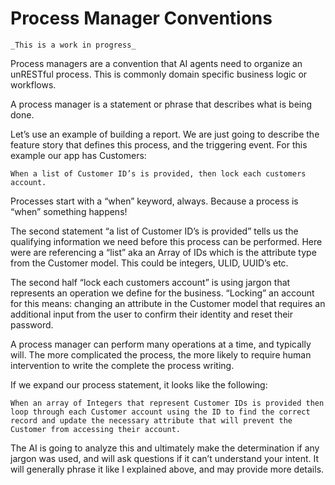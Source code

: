 # Process Manager Conventions

`_This is a work in progress_`

Process managers are a convention that AI agents need to organize an unRESTful process. This is commonly domain specific business logic or workflows. 

A process manager is a statement or phrase that describes what is being done.

Let’s use an example of building a report. We are just going to describe the feature story that defines this process, and the triggering event. For this example our app has Customers: 

`When a list of Customer ID’s is provided, then lock each customers account.`

Processes start with a “when” keyword, always. Because a process is “when” something happens!

The second statement “a list of Customer ID’s is provided” tells us the qualifying information we need before this process can be performed. Here were are referencing a “list” aka an Array of IDs which is the attribute type from the Customer model. This could be integers, ULID, UUID’s etc.

The second half “lock each customers account” is using jargon that represents an operation we define for the business. “Locking” an account for this means: changing an attribute in the Customer model that requires an additional input from the user to confirm their identity and reset their password.

A process manager can perform many operations at a time, and typically will. The more complicated the process, the more likely to require human intervention to write the complete the process writing.

If we expand our process statement, it looks like the following:

`When an array of Integers that represent Customer IDs is provided then loop through each Customer account using the ID to find the correct record and update the necessary attribute that will prevent the Customer from accessing their account.`

The AI is going to analyze this and ultimately make the determination if any jargon was used, and will ask questions if it can’t understand your intent. It will generally phrase it like I explained above, and may provide more details.